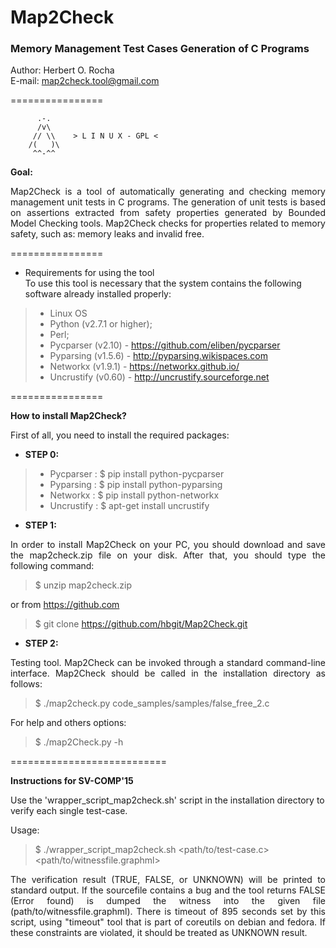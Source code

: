 <h1>Map2Check</h1>
<h3>Memory Management Test Cases Generation of C Programs</h3>

Author: Herbert O. Rocha <br>
E-mail: map2check.tool@gmail.com

================ 

          .-.          
          /v\
         // \\    > L I N U X - GPL <
        /(   )\
         ^^-^^
         

<b>Goal:</b> 
<p align="justify">
     Map2Check is a tool of automatically generating and checking memory management unit tests in C programs. 
     The generation of unit tests is based on assertions extracted from safety properties generated by Bounded Model 
     Checking tools. Map2Check checks for properties related to memory safety, such as: memory leaks and invalid free.
</p>

================

- Requirements for using the tool<br>
To use this tool is necessary that the system contains the following software already installed properly:

> - Linux OS
> - Python (v2.7.1 or higher);
> - Perl;
> - Pycparser (v2.10) - https://github.com/eliben/pycparser
> - Pyparsing (v1.5.6) - http://pyparsing.wikispaces.com
> - Networkx (v1.9.1) - https://networkx.github.io/
> - Uncrustify (v0.60) - http://uncrustify.sourceforge.net


================


<b>How to install Map2Check?</b>

<p align="justify">
First of all, you need to install the required packages:
</p>

- <b>STEP 0:</b>

> - Pycparser : $ pip install python-pycparser
> - Pyparsing : $ pip install python-pyparsing
> - Networkx  : $ pip install python-networkx
> - Uncrustify : $ apt-get install uncrustify


- <b>STEP 1:</b>

<p align="justify">
In order to install Map2Check on your PC, you should download and save the map2check.zip file on your disk. 
After that, you should type the following command:
</p>

> $ unzip map2check.zip

or from https://github.com

> $ git clone https://github.com/hbgit/Map2Check.git

- <b>STEP 2:</b>

<p align="justify">
Testing tool. Map2Check can be invoked through a standard command-line interface. Map2Check should be called 
in the installation directory as follows:  
</p>

> $ ./map2check.py code_samples/samples/false_free_2.c 

For help and others options: 

> $ ./map2Check.py -h



===========================

<b> Instructions for SV-COMP'15 </b>

Use the 'wrapper_script_map2check.sh' script in the installation directory to verify each single test-case.

Usage: 

> $ ./wrapper_script_map2check.sh <path/to/test-case.c> <path/to/witnessfile.graphml>

<p align="justify">
The verification result (TRUE, FALSE, or UNKNOWN) will be printed to
standard output. If the sourcefile contains a bug and the tool returns FALSE (Error
found) is dumped the witness into the given file (path/to/witnessfile.graphml). 
There is timeout of 895 seconds set by this script, using "timeout" tool that is part of coreutils 
on debian and fedora. If these constraints are violated, it should be treated as UNKNOWN result. 
</p>




